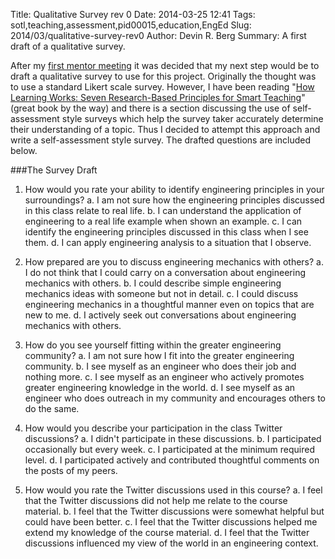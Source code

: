 Title: Qualitative Survey rev 0
Date: 2014-03-25 12:41
Tags: sotl,teaching,assessment,pid00015,education,EngEd
Slug: 2014/03/qualitative-survey-rev0
Author: Devin R. Berg
Summary: A first draft of a qualitative survey.


After my [first mentor meeting](|filename|/blog/Progress/mentor-meeting-sotl.md) it was decided that my next step would be to draft a qualitative survey to use for this project. Originally the thought was to use a standard Likert scale survey. However, I have been reading "[How Learning Works: Seven Research-Based Principles for Smart Teaching](http://www.amazon.com/gp/product/0470484101/ref=as_li_ss_tl?ie=UTF8&camp=1789&creative=390957&creativeASIN=0470484101&linkCode=as2&tag=madibiki-20)" (great book by the way) and there is a section discussing the use of self-assessment style surveys which help the survey taker accurately determine their understanding of a topic. Thus I decided to attempt this approach and write a self-assessment style survey. The drafted questions are included below.

###The Survey Draft
1)	How would you rate your ability to identify engineering principles in your surroundings?
    a.	I am not sure how the engineering principles discussed in this class relate to real life.
    b.	I can understand the application of engineering to a real life example when shown an example.
    c.	I can identify the engineering principles discussed in this class when I see them.
    d.	I can apply engineering analysis to a situation that I observe.

2)	How prepared are you to discuss engineering mechanics with others?
    a.	I do not think that I could carry on a conversation about engineering mechanics with others.
    b.	I could describe simple engineering mechanics ideas with someone but not in detail.
    c.	I could discuss engineering mechanics in a thoughtful manner even on topics that are new to me.
    d.	I actively seek out conversations about engineering mechanics with others.

3)	How do you see yourself fitting within the greater engineering community?
    a.	I am not sure how I fit into the greater engineering community.
    b.	I see myself as an engineer who does their job and nothing more.
    c.	I see myself as an engineer who actively promotes greater engineering knowledge in the world.
    d.	I see myself as an engineer who does outreach in my community and encourages others to do the same.

4)	How would you describe your participation in the class Twitter discussions?
    a.	I didn't participate in these discussions.
    b.	I participated occasionally but every week.
    c.	I participated at the minimum required level.
    d.	I participated actively and contributed thoughtful comments on the posts of my peers.

5)	How would you rate the Twitter discussions used in this course?
    a.	I feel that the Twitter discussions did not help me relate to the course material.
    b.	I feel that the Twitter discussions were somewhat helpful but could have been better.
    c.	I feel that the Twitter discussions helped me extend my knowledge of the course material.
    d.	I feel that the Twitter discussions influenced my view of the world in an engineering context.
